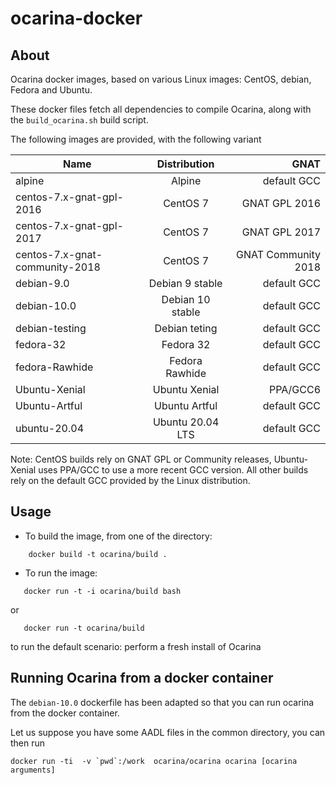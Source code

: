 # ocarina-docker

## About

Ocarina docker images, based on various Linux images: CentOS, debian,
Fedora and Ubuntu.

These docker files fetch all dependencies to compile Ocarina, along
with the `build_ocarina.sh` build script.

The following images are provided, with the following variant

| Name                           | Distribution     | GNAT                |
| ------------------------------ |:----------------:| -------------------:|
| alpine                         | Alpine           | default GCC         |
| centos-7.x-gnat-gpl-2016       | CentOS 7         | GNAT GPL 2016       |
| centos-7.x-gnat-gpl-2017       | CentOS 7         | GNAT GPL 2017       |
| centos-7.x-gnat-community-2018 | CentOS 7         | GNAT Community 2018 |
| debian-9.0                     | Debian 9 stable  | default GCC         |
| debian-10.0                    | Debian 10 stable | default GCC         |
| debian-testing                 | Debian teting    | default GCC         |
| fedora-32                      | Fedora 32        | default GCC         |
| fedora-Rawhide                 | Fedora Rawhide   | default GCC         |
| Ubuntu-Xenial                  | Ubuntu Xenial    | PPA/GCC6            |
| Ubuntu-Artful                  | Ubuntu Artful    | default GCC         |
| ubuntu-20.04                   | Ubuntu 20.04 LTS | default GCC         |

Note: CentOS builds rely on GNAT GPL or Community releases,
Ubuntu-Xenial uses PPA/GCC to use a more recent GCC version. All other
builds rely on the default GCC provided by the Linux distribution.

## Usage

* To build the image, from one of the directory:
```
    docker build -t ocarina/build .
```

* To run the image:
```
   docker run -t -i ocarina/build bash
```

or

```
   docker run -t ocarina/build
```

to run the default scenario: perform a fresh install of Ocarina

## Running Ocarina from a docker container

The `debian-10.0` dockerfile has been adapted so that you can run
ocarina from the docker container.

Let us suppose you have some AADL files in the common directory, you
can then run

```
docker run -ti  -v `pwd`:/work  ocarina/ocarina ocarina [ocarina arguments]
```
